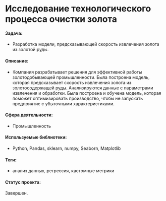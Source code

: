 #  Исследование технологического процесса очистки золота

#### Задача:
- Разработка модели, предсказывающей скорость извлечения золота из золотой руды.

#### Описание:
- Компания разрабатывает решения для эффективной работы золотодобывающей промышленности. Была построена модель, которая предсказывает скорость извлечения золота из золотосодержащей руды. Анализируются данные с параметрами извлечения и обработки. Была построена и обучена модель, которая поможет оптимизировать производство, чтобы не запускать предприятие с убыточными характеристиками.

#### Сфера деятельности:
- Промышленность

#### Используемые библиотеки:
- Python, Pandas, sklearn, numpy, Seaborn, Matplotlib

#### Теги:
- анализ данных, регрессия, кастомные метрики

#### Статус проекта:

Завершен.
